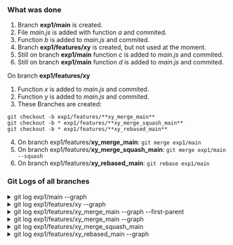 ### What was done

1. Branch **exp1/main** is created.
2. File *main.js* is added with function *a* and commited.
3. Function *b* is added to *main.js* and commited.
4. Branch **exp1/features/xy** is created, but not used at the moment.
5. Still on branch **exp1/main** function *c* is added to *main.js* and commited.
6. Still on branch **exp1/main** function *d* is added to *main.js* and commited.

On branch **exp1/features/xy**
1. Function *x* is added to *main.js* and commited.
2. Function *y* is added to *main.js* and commited.
3. These Branches are created:
```
git checkout -b exp1/features/**xy_merge_main**
git checkout -b * exp1/features/**xy_merge_squash_main**
git checkout -b * exp1/features/**xy_rebased_main** 
```

4. On branch exp1/features/**xy_merge_main**: `git merge exp1/main`
5. On branch exp1/features/**xy_merge_squash_main**: `git merge exp1/main --squash`
6. On branch exp1/features/**xy_rebased_main**: `git rebase exp1/main`


### Git Logs of all branches

<details><summary>git log exp1/main --graph</summary>
<p>
<pre>
* 8d7218f335080049b5bedac1abd65c33cf206b84 (exp1/main) function d
* 2e6cc37c0e676f7f0d79e90b91830d103c2e4909 added function c
* 00ccb217782bd8f08f33f83f2da1c12a5bbaf855 added function b
* 41abdf604b7d354d63b80f12ebed67586251f116 added function a
* da6a07ddab846dd038db0ee9972fe22802572884 (origin/main, origin/HEAD, main) Initial commit
</pre>
</p></details>


<details><summary>git log exp1/features/xy --graph</summary>
<p>
<pre>
* ab748d502e13571fb38d8fc4da202bcc33995c8b (HEAD -> exp1/features/xy, origin/exp1/features/xy) added function y
* 8a7617bcbaaad49db163412a6d7e4bf23c7ec63b added function x
* 00ccb217782bd8f08f33f83f2da1c12a5bbaf855 added function b
* 41abdf604b7d354d63b80f12ebed67586251f116 added function a
* da6a07ddab846dd038db0ee9972fe22802572884 (origin/main, origin/HEAD, main) Initial commit
</pre>
</p></details>


<details><summary>git log exp1/features/xy_merge_main --graph --first-parent</summary>
<p>
<pre>
* 58bb746fd34df652b95cc14e9348b70c92e12b24 (origin/exp1/features/xy_merge_main, exp1/features/xy_merge_main) merged function c and d from exp1/main
* ab748d502e13571fb38d8fc4da202bcc33995c8b (HEAD -> exp1/features/xy, origin/exp1/features/xy) added function y
* 8a7617bcbaaad49db163412a6d7e4bf23c7ec63b added function x
* 00ccb217782bd8f08f33f83f2da1c12a5bbaf855 added function b
* 41abdf604b7d354d63b80f12ebed67586251f116 added function a
* da6a07ddab846dd038db0ee9972fe22802572884 (main) Initial commit
</pre>
</p></details>

<details><summary>git log exp1/features/xy_merge_main --graph</summary>
<p>
<pre>
*   58bb746fd34df652b95cc14e9348b70c92e12b24 (origin/exp1/features/xy_merge_main, exp1/features/xy_merge_main) merged function c and d from exp1/main
|\  
| * 8d7218f335080049b5bedac1abd65c33cf206b84 (exp1/main) function d
| * 2e6cc37c0e676f7f0d79e90b91830d103c2e4909 added function c
* | ab748d502e13571fb38d8fc4da202bcc33995c8b (HEAD -> exp1/features/xy, origin/exp1/features/xy) added function y
* | 8a7617bcbaaad49db163412a6d7e4bf23c7ec63b added function x
|/  
* 00ccb217782bd8f08f33f83f2da1c12a5bbaf855 added function b
* 41abdf604b7d354d63b80f12ebed67586251f116 added function a
* da6a07ddab846dd038db0ee9972fe22802572884 (origin/main, origin/HEAD, main) Initial commit
</pre>
</p></details>

<details><summary>git log exp1/features/xy_merge_squash_main</summary>
<p>
<pre>
16dc81dbdf3be7983c7c563c710175a89f13ff3e (origin/exp1/features/xy_merge_squash_main, exp1/features/xy_merge_squash_main) squash merged function c and d from exp1/main
ab748d502e13571fb38d8fc4da202bcc33995c8b (HEAD -> exp1/features/xy, origin/exp1/features/xy) added function y
8a7617bcbaaad49db163412a6d7e4bf23c7ec63b added function x
00ccb217782bd8f08f33f83f2da1c12a5bbaf855 added function b
41abdf604b7d354d63b80f12ebed67586251f116 added function a
da6a07ddab846dd038db0ee9972fe22802572884 (main) Initial commit
</pre>
</p></details>

<details><summary>git log exp1/features/xy_rebased_main --graph</summary>
<p>
<pre>
* b3e8622b7c348c28e0538411daabc9e7d2b71754 (origin/exp1/features/xy_rebased_main, exp1/features/xy_rebased_main) added function y
* 1f91ad34f8058f008a765b90aea208e4f2e5a477 added function x
* 8d7218f335080049b5bedac1abd65c33cf206b84 (exp1/main) function d
* 2e6cc37c0e676f7f0d79e90b91830d103c2e4909 added function c
* 00ccb217782bd8f08f33f83f2da1c12a5bbaf855 added function b
* 41abdf604b7d354d63b80f12ebed67586251f116 added function a
* da6a07ddab846dd038db0ee9972fe22802572884 (origin/main, origin/HEAD, main) Initial commit
</pre>
</p></details>
